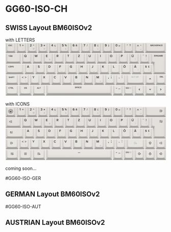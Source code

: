 # GG60-ISO-CH
## SWISS Layout BM60ISOv2

with LETTERS
![LAYOUT](/gg60_iso_ch.png)


with ICONS
![LAYOUT](/gg60_iso_ch_lab_series.png)




coming soon...

#GG60-ISO-GER
## GERMAN Layout BM60ISOv2

#GG60-ISO-AUT
## AUSTRIAN Layout BM60ISOv2
